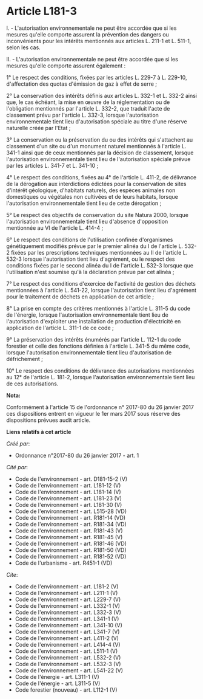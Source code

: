 # Article L181-3

I. - L'autorisation environnementale ne peut être accordée que si les mesures qu'elle comporte assurent la prévention des
dangers ou inconvénients pour les intérêts mentionnés aux articles L. 211-1 et L. 511-1, selon les cas. 

II. - L'autorisation environnementale ne peut être accordée que si les mesures qu'elle comporte assurent également : 

1° Le respect des conditions, fixées par les articles L. 229-7 à L. 229-10, d'affectation des quotas d'émission de gaz à
effet de serre ; 

2° La conservation des intérêts définis aux articles L. 332-1 et L. 332-2 ainsi que, le cas échéant, la mise en œuvre de la
réglementation ou de l'obligation mentionnés par l'article L. 332-2, que traduit l'acte de classement prévu par l'article L.
332-3, lorsque l'autorisation environnementale tient lieu d'autorisation spéciale au titre d'une réserve naturelle créée par
l'Etat ; 

3° La conservation ou la préservation du ou des intérêts qui s'attachent au classement d'un site ou d'un monument naturel
mentionnés à l'article L. 341-1 ainsi que de ceux mentionnés par la décision de classement, lorsque l'autorisation
environnementale tient lieu de l'autorisation spéciale prévue par les articles L. 341-7 et L. 341-10 ; 

4° Le respect des conditions, fixées au 4° de l'article L. 411-2, de délivrance de la dérogation aux interdictions édictées
pour la conservation de sites d'intérêt géologique, d'habitats naturels, des espèces animales non domestiques ou végétales
non cultivées et de leurs habitats, lorsque l'autorisation environnementale tient lieu de cette dérogation ; 

5° Le respect des objectifs de conservation du site Natura 2000, lorsque l'autorisation environnementale tient lieu d'absence
d'opposition mentionnée au VI de l'article L. 414-4 ; 

6° Le respect des conditions de l'utilisation confinée d'organismes génétiquement modifiés prévue par le premier alinéa du I
de l'article L. 532-2 fixées par les prescriptions techniques mentionnées au II de l'article L. 532-3 lorsque l'autorisation
tient lieu d'agrément, ou le respect des conditions fixées par le second alinéa du I de l'article L. 532-3 lorsque que
l'utilisation n'est soumise qu'à la déclaration prévue par cet alinéa ; 

7° Le respect des conditions d'exercice de l'activité de gestion des déchets mentionnées à l'article L. 541-22, lorsque
l'autorisation tient lieu d'agrément pour le traitement de déchets en application de cet article ; 

8° La prise en compte des critères mentionnés à l'article L. 311-5 du code de l'énergie, lorsque l'autorisation
environnementale tient lieu de l'autorisation d'exploiter une installation de production d'électricité en application de
l'article L. 311-1 de ce code ; 

9° La préservation des intérêts énumérés par l'article L. 112-1 du code forestier et celle des fonctions définies à l'article
L. 341-5 du même code, lorsque l'autorisation environnementale tient lieu d'autorisation de défrichement ; 

10° Le respect des conditions de délivrance des autorisations mentionnées au 12° de l'article L. 181-2, lorsque
l'autorisation environnementale tient lieu de ces autorisations.

**Nota:**

Conformément à l'article 15 de l'ordonnance n° 2017-80 du 26 janvier 2017 ces dispositions entrent en vigueur le 1er mars
2017 sous réserve des dispositions prévues audit article.

**Liens relatifs à cet article**

_Créé par_:

  - Ordonnance n°2017-80 du 26 janvier 2017 - art. 1

_Cité par_:

  - Code de l'environnement - art. D181-15-2 (V)
  - Code de l'environnement - art. L181-12 (V)
  - Code de l'environnement - art. L181-14 (V)
  - Code de l'environnement - art. L181-23 (V)
  - Code de l'environnement - art. L181-30 (V)
  - Code de l'environnement - art. L515-28 (VD)
  - Code de l'environnement - art. R181-14 (VD)
  - Code de l'environnement - art. R181-34 (VD)
  - Code de l'environnement - art. R181-43 (V)
  - Code de l'environnement - art. R181-45 (V)
  - Code de l'environnement - art. R181-46 (VD)
  - Code de l'environnement - art. R181-50 (VD)
  - Code de l'environnement - art. R181-52 (VD)
  - Code de l'urbanisme - art. R451-1 (VD)

_Cite_:

  - Code de l'environnement - art. L181-2 (V)
  - Code de l'environnement - art. L211-1 (V)
  - Code de l'environnement - art. L229-7 (V)
  - Code de l'environnement - art. L332-1 (V)
  - Code de l'environnement - art. L332-3 (V)
  - Code de l'environnement - art. L341-1 (V)
  - Code de l'environnement - art. L341-10 (V)
  - Code de l'environnement - art. L341-7 (V)
  - Code de l'environnement - art. L411-2 (V)
  - Code de l'environnement - art. L414-4 (V)
  - Code de l'environnement - art. L511-1 (V)
  - Code de l'environnement - art. L532-2 (V)
  - Code de l'environnement - art. L532-3 (V)
  - Code de l'environnement - art. L541-22 (V)
  - Code de l'énergie - art. L311-1 (V)
  - Code de l'énergie - art. L311-5 (V)
  - Code forestier (nouveau) - art. L112-1 (V)
